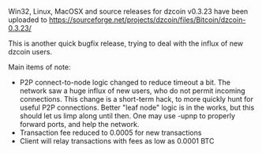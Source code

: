 Win32, Linux, MacOSX and source releases for dzcoin v0.3.23 have been uploaded to
https://sourceforge.net/projects/dzcoin/files/Bitcoin/dzcoin-0.3.23/

This is another quick bugfix release, trying to deal with the influx of new dzcoin users.

Main items of note:

* P2P connect-to-node logic changed to reduce timeout a bit.  The network saw a huge influx of new users, who do not permit incoming connections.  This change is a short-term hack, to more quickly hunt for useful P2P connections.  Better "leaf node" logic is in the works, but this should let us limp along until then.  One may use -upnp to properly forward ports, and help the network.
* Transaction fee reduced to 0.0005 for new transactions
* Client will relay transactions with fees as low as 0.0001 BTC
